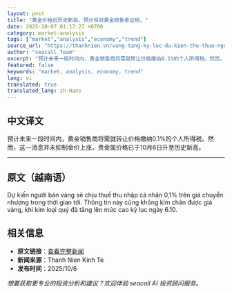 ```yaml
---
layout: post
title: "黄金价格创历史新高，预计将对黄金销售者征税。"
date: 2025-10-07 01:17:27 +0700
category: market-analysis
tags: ["market","analysis","economy","trend"]
source_url: "https://thanhnien.vn/vang-tang-ky-luc-du-kien-thu-thue-nguoi-ban-vang-185251006203504549.htm"
author: "seacall Team"
excerpt: "预计未来一段时间内，黄金销售商将需就转让价格缴纳0.1%的个人所得税。然而，这一消息并未抑制金价上涨，贵金属价格已于10月6日升至历史新高。..."
featured: false
keywords: "market, analysis, economy, trend"
lang: vi
translated: true
translated_lang: zh-Hans
---
```


## 中文译文

预计未来一段时间内，黄金销售商将需就转让价格缴纳0.1%的个人所得税。然而，这一消息并未抑制金价上涨，贵金属价格已于10月6日升至历史新高。

---

## 原文（越南语）

Dự kiến người b&aacute;n v&agrave;ng sẽ chịu thuế thu nhập c&aacute; nh&acirc;n 0,1% tr&ecirc;n gi&aacute; chuyển nhượng trong thời gian tới. Th&ocirc;ng tin n&agrave;y cũng kh&ocirc;ng k&igrave;m ch&acirc;n được gi&aacute; v&agrave;ng, khi kim loại qu&yacute; đ&atilde; tăng l&ecirc;n mức cao kỷ lục ng&agrave;y 6.10.

## 相关信息

- **原文链接**：[查看完整新闻](https://thanhnien.vn/vang-tang-ky-luc-du-kien-thu-thue-nguoi-ban-vang-185251006203504549.htm)
- **新闻来源**：Thanh Nien Kinh Te
- **发布时间**：2025/10/6

*想要获取更专业的投资分析和建议？欢迎体验 seacall AI 投资顾问服务。*
